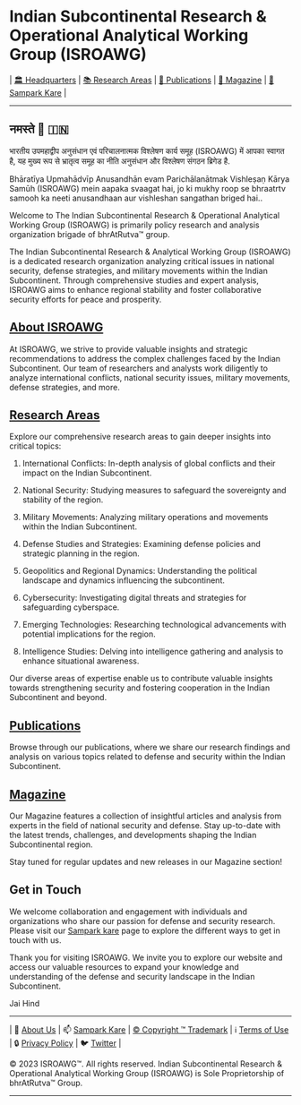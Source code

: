 # **Indian Subcontinental Research & Operational Analytical Working Group (ISROAWG)**

| [🏛️ Headquarters](home.md) | [📚 Research Areas](aboutus/research.md) | [📝 Publications](publication/publications.md) | [📰 Magazine](magazine/magazine.md) |  [📮 Sampark Kare](aboutus/sampark.md) |

___

## **नमस्ते 🙏 🇮🇳**

भारतीय उपमहाद्वीप अनुसंधान एवं परिचालनात्मक विश्लेषण कार्य समूह (ISROAWG) में आपका स्वागत है, यह मुख्य रूप से भ्रातृत्व समूह का नीति अनुसंधान और विश्लेषण संगठन ब्रिगेड है.

Bhāratīya Upmahādvīp Anusandhān evam Parichālanātmak Vishleṣaṇ Kārya Samūh (ISROAWG) mein aapaka svaagat hai, jo ki mukhy roop se bhraatrtv samooh ka neeti anusandhaan aur vishleshan sangathan briged hai..

Welcome to The Indian Subcontinental Research & Operational Analytical Working Group (ISROAWG) is primarily policy research and analysis organization brigade of bhrAtRutva™️ group.

The Indian Subcontinental Research & Analytical Working Group (ISROAWG) is a dedicated research organization analyzing critical issues in national security, defense strategies, and military movements within the Indian Subcontinent. Through comprehensive studies and expert analysis, ISROAWG aims to enhance regional stability and foster collaborative security efforts for peace and prosperity.

## [About ISROAWG](aboutus/about.md)

At ISROAWG, we strive to provide valuable insights and strategic recommendations to address the complex challenges faced by the Indian Subcontinent. Our team of researchers and analysts work diligently to analyze international conflicts, national security issues, military movements, defense strategies, and more.

## [Research Areas](aboutus/research.md)

Explore our comprehensive research areas to gain deeper insights into critical topics:

1. International Conflicts: In-depth analysis of global conflicts and their impact on the Indian Subcontinent.

2. National Security: Studying measures to safeguard the sovereignty and stability of the region.

3. Military Movements: Analyzing military operations and movements within the Indian Subcontinent.

4. Defense Studies and Strategies: Examining defense policies and strategic planning in the region.

5. Geopolitics and Regional Dynamics: Understanding the political landscape and dynamics influencing the subcontinent.

6. Cybersecurity: Investigating digital threats and strategies for safeguarding cyberspace.

7. Emerging Technologies: Researching technological advancements with potential implications for the region.

8. Intelligence Studies: Delving into intelligence gathering and analysis to enhance situational awareness.

Our diverse areas of expertise enable us to contribute valuable insights towards strengthening security and fostering cooperation in the Indian Subcontinent and beyond.

## [Publications](publication/publications.md)

Browse through our publications, where we share our research findings and analysis on various topics related to defense and security within the Indian Subcontinent.

## [Magazine](magazine/magazine.md)

Our Magazine features a collection of insightful articles and analysis from experts in the field of national security and defense. Stay up-to-date with the latest trends, challenges, and developments shaping the Indian Subcontinental region.

Stay tuned for regular updates and new releases in our Magazine section!

## Get in Touch

We welcome collaboration and engagement with individuals and organizations who share our passion for defense and security research. Please visit our [Sampark kare](aboutus/sampark.md) page to explore the different ways to get in touch with us.

Thank you for visiting ISROAWG. We invite you to explore our website and access our valuable resources to expand your knowledge and understanding of the defense and security landscape in the Indian Subcontinent.

Jai Hind

___


| 📝 [About Us](aboutus/about.md) | 📫 [Sampark Kare](aboutus/sampark.md) | [© Copyright ™️ Trademark](aboutus/copyright&trademark.md) | ℹ️ [Terms of Use](aboutus/termsofuse.md) | 🔒 [Privacy Policy](aboutus/privacy&policy.md) | 🐦 [Twitter](https://twitter.com/ISROAWG) |

© 2023 ISROAWG™️. All rights reserved.
Indian Subcontinental Research & Operational Analytical Working Group (ISROAWG) is Sole Proprietorship of bhrAtRutva™️ Group.

___
